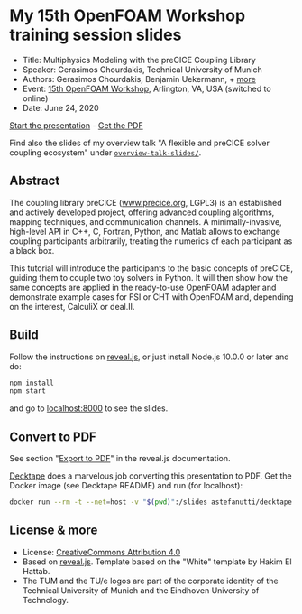 # My 15th OpenFOAM Workshop training session slides

- Title: Multiphysics Modeling with the preCICE Coupling Library
- Speaker: Gerasimos Chourdakis, Technical University of Munich
- Authors: Gerasimos Chourdakis, Benjamin Uekermann, + [more](https://www.precice.org/about/)
- Event: [15th OpenFOAM Workshop](http://www.cpe.vt.edu/ofw15/), Arlington, VA, USA (switched to online)
- Date: June 24, 2020

[Start the presentation](https://makish.github.io/ofw15-slides/) - [Get the PDF](https://github.com/MakisH/ofw15-slides/blob/master/pdf-export/slides_training.pdf)

Find also the slides of my overview talk "A flexible and preCICE solver coupling ecosystem" under [`overview-talk-slides/`](./overview-talk-slides).

## Abstract

The coupling library preCICE (www.precice.org, LGPL3) is an established and actively developed project, offering advanced coupling algorithms, mapping techniques, and communication channels. A minimally-invasive, high-level API in C++, C, Fortran, Python, and Matlab allows to exchange coupling participants arbitrarily, treating the numerics of each participant as a black box.

This tutorial will introduce the participants to the basic concepts of preCICE, guiding them to couple two toy solvers in Python. It will then show how the same concepts are applied in the ready-to-use OpenFOAM adapter and demonstrate example cases for FSI or CHT with OpenFOAM and, depending on the interest, CalculiX or deal.II.

## Build

Follow the instructions on [reveal.js](https://revealjs.com/installation/), or just install Node.js 10.0.0 or later and do:

```bash
npm install
npm start
```

and go to [localhost:8000](http://localhost:8000/) to see the slides.

## Convert to PDF

See section "[Export to PDF](https://revealjs.com/pdf-export/)" in the reveal.js documentation.

[Decktape](https://github.com/astefanutti/decktape) does a marvelous job converting this presentation to PDF. Get the Docker image (see Decktape README) and run (for localhost):

```bash
docker run --rm -t --net=host -v "$(pwd)":/slides astefanutti/decktape generic --key=" " -p 2000 -s 1920x1440 http://localhost:8000 slides.pdf
```

## License & more

- License: [CreativeCommons Attribution 4.0](https://creativecommons.org/licenses/by/4.0/)
- Based on [reveal.js](https://github.com/hakimel/reveal.js). Template based on the "White" template by Hakim El Hattab.
- The TUM and the TU/e logos are part of the corporate identity of the Technical University of Munich and the Eindhoven University of Technology.
